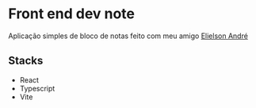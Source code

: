 # Front end dev note

Aplicação simples de bloco de notas feito com meu amigo [Elielson André](https://github.com/elielson-andre)

## Stacks
- React
- Typescript
- Vite
